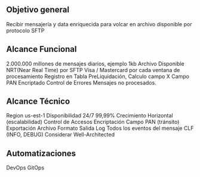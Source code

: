 ## Objetivo general
Recibir mensajería y data enriquecida para volcar en archivo disponible por protocolo SFTP

## Alcance Funcional
2.000.000 millones de mensajes diarios, ejemplo 1kb
Archivo Disponible NRT(Near Real Time) por SFTP Visa / Mastercard por cada ventana de procesamiento
Registro en Tabla PreLiquidación, Calculo campo X
Campo PAN Encriptado
Control de Errores Mensajes no procesados.

## Alcance Técnico
Region us-est-1
Disponibilidad 24/7 99,99%
Crecimiento Horizontal (escalabilidad)
Control de Accesos
Encriptación Campo PAN (tránsito)
Exportación Archivo Formato
Salida Log Todos los eventos del mensaje CLF (INFO, DEBUG)
Considerar Well-Architected

## Automatizaciones
DevOps
GitOps
